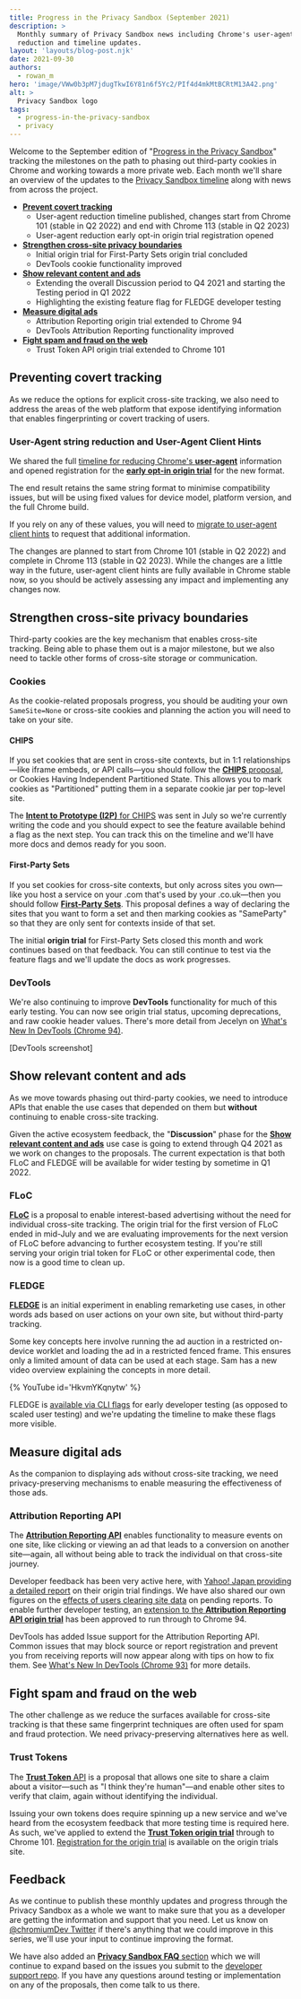 ```yaml
---
title: Progress in the Privacy Sandbox (September 2021)
description: >
  Monthly summary of Privacy Sandbox news including Chrome's user-agent
  reduction and timeline updates.
layout: 'layouts/blog-post.njk'
date: 2021-09-30
authors:
  - rowan_m
hero: 'image/VWw0b3pM7jdugTkwI6Y81n6f5Yc2/PIf4d4mkMtBCRtM13A42.png'
alt: >
  Privacy Sandbox logo
tags:
  - progress-in-the-privacy-sandbox
  - privacy
---
```


Welcome to the September edition of "[Progress in the Privacy
Sandbox](/tags/progress-in-the-privacy-sandbox/)"
tracking the milestones on the path to phasing out third-party cookies in Chrome
and working towards a more private web. Each month we'll share an overview of
the updates to the [Privacy Sandbox
timeline](https://privacysandbox.com/timeline/) along with news from across the
project.

 * [**Prevent covert tracking**](#preventing-covert-tracking)
   * User-agent reduction timeline published, changes start from Chrome 101
     (stable in Q2 2022) and end with Chrome 113 (stable in Q2 2023)
   * User-agent reduction early opt-in origin trial registration opened
 * [**Strengthen cross-site privacy
   boundaries**](#strengthen-cross-site-privacy-boundaries)
   * Initial origin trial for First-Party Sets origin trial concluded
   * DevTools cookie functionality improved
 * [**Show relevant content and ads**](#show-relevant-content-and-ads)
   * Extending the overall Discussion period to Q4 2021 and starting the Testing
     period in Q1 2022
   * Highlighting the existing feature flag for FLEDGE developer testing
 * [**Measure digital ads**](#measure-digital-ads)
   * Attribution Reporting origin trial extended to Chrome 94
   * DevTools Attribution Reporting functionality improved
 * [**Fight spam and fraud on the web**](#fight-spam-and-fraud-on-the-web)
   * Trust Token API origin trial extended to Chrome 101

## Preventing covert tracking

As we reduce the options for explicit cross-site tracking, we also need to
address the areas of the web platform that expose identifying information that
enables fingerprinting or covert tracking of users.

### User-Agent string reduction and User-Agent Client Hints

We shared the full [timeline for reducing Chrome's
**user-agent**](https://blog.chromium.org/2021/09/user-agent-reduction-origin-trial-and-dates.html)
information and opened registration for the [**early opt-in origin
trial**](https://developer.chrome.com/blog/user-agent-reduction-origin-trial/)
for the new format.

The end result retains the same string format to minimise compatibility issues,
but will be using fixed values for device model, platform version, and the full
Chrome build.

If you rely on any of these values, you will need to [migrate to user-agent
client hints](https://web.dev/migrate-to-ua-ch/) to request that additional
information.

The changes are planned to start from Chrome 101 (stable in Q2 2022) and
complete in Chrome 113 (stable in Q2 2023). While the changes are a little way
in the future, user-agent client hints are fully available in Chrome stable now,
so you should be actively assessing any impact and implementing any changes now.

## Strengthen cross-site privacy boundaries

Third-party cookies are the key mechanism that enables cross-site tracking.
Being able to phase them out is a major milestone, but we also need to tackle
other forms of cross-site storage or communication.

### Cookies

As the cookie-related proposals progress, you should be auditing your own
`SameSite=None` or cross-site cookies and planning the action you will need to
take on your site.

#### CHIPS

If you set cookies that are sent in cross-site contexts, but in 1:1
relationships—like iframe embeds, or API calls—you should follow the [**CHIPS**
proposal](https://github.com/WICG/CHIPS), or Cookies Having Independent
Partitioned State. This allows you to mark cookies as "Partitioned" putting them
in a separate cookie jar per top-level site.

The [**Intent to Prototype (I2P)** for
CHIPS](https://groups.google.com/a/chromium.org/g/blink-dev/c/hvMJ33kqHRo) was
sent in July so we're currently writing the code and you should expect to see
the feature available behind a flag as the next step. You can track this on the
timeline and we'll have more docs and demos ready for you soon.

#### First-Party Sets

If you set cookies for cross-site contexts, but only across sites you own—like
you host a service on your .com that's used by your .co.uk—then you should
follow [**First-Party
Sets**](https://developer.chrome.com/docs/privacy-sandbox/first-party-sets/).
This proposal defines a way of declaring the sites that you want to form a set
and then marking cookies as "SameParty" so that they are only sent for contexts
inside of that set.

The initial **origin trial** for First-Party Sets closed this month and work
continues based on that feedback. You can still continue to test via the feature
flags and we'll update the docs as work progresses.

### DevTools

We're also continuing to improve **DevTools** functionality for much of this
early testing. You can now see origin trial status, upcoming deprecations, and
raw cookie header values. There's more detail from Jecelyn on [What's New In
DevTools (Chrome 94)](https://developer.chrome.com/blog/new-in-devtools-94/).

[DevTools screenshot]

## Show relevant content and ads

As we move towards phasing out third-party cookies, we need to introduce APIs
that enable the use cases that depended on them but **without** continuing to
enable cross-site tracking.

Given the active ecosystem feedback, the "**Discussion**" phase for the [**Show
relevant content and
ads**](https://privacysandbox.com/timeline#:~:text=SHOW%20RELEVANT%20CONTENT%20AND%20ADS)
use case is going to extend through Q4 2021 as we work on changes to the
proposals. The current expectation is that both FLoC and FLEDGE will be
available for wider testing by sometime in Q1 2022.

### FLoC

[**FLoC**](https://developer.chrome.com/docs/privacy-sandbox/floc/) is a
proposal to enable interest-based advertising without the need for individual
cross-site tracking. The origin trial for the first version of FLoC ended in
mid-July and we are evaluating improvements for the next version of FLoC before
advancing to further ecosystem testing. If you're still serving your origin
trial token for FLoC or other experimental code, then now is a good time to
clean up.

### FLEDGE

[**FLEDGE**](https://developer.chrome.com/docs/privacy-sandbox/fledge/) is an
initial experiment in enabling remarketing use cases, in other words ads based
on user actions on your own site, but without third-party tracking.

Some key concepts here involve running the ad auction in a restricted on-device
worklet and loading the ad in a restricted fenced frame. This ensures only a
limited amount of data can be used at each stage. Sam has a new video overview
explaining the concepts in more detail.

{% YouTube id='HkvmYKqnytw' %}

FLEDGE is [available via CLI
flags](https://developer.chrome.com/docs/privacy-sandbox/fledge/#:~:text=---,enable-features,-%3DFledgeInterestGroups%2CFledgeInterestGroupAPI)
for early developer testing (as opposed to scaled user testing) and we're
updating the timeline to make these flags more visible.

## Measure digital ads

As the companion to displaying ads without cross-site tracking, we need
privacy-preserving mechanisms to enable measuring the effectiveness of those
ads.

### Attribution Reporting API

The [**Attribution Reporting
API**](https://developer.chrome.com/docs/privacy-sandbox/attribution-reporting/)
enables functionality to measure events on one site, like clicking or viewing an
ad that leads to a conversion on another site—again, all without being able to
track the individual on that cross-site journey.

Developer feedback has been very active here, with [Yahoo! Japan providing a
detailed report](https://github.com/WICG/conversion-measurement-api/issues/201)
on their origin trial findings. We have also shared our own figures on the
[effects of users clearing site
data](https://groups.google.com/a/chromium.org/g/attribution-reporting-api-dev/c/5Ppe0cL-l1Y/m/kPATnUbwCAAJ)
on pending reports. To enable further developer testing, an [extension to the
**Attribution Reporting API origin
trial**](https://groups.google.com/a/chromium.org/g/blink-dev/c/DmsUL3KHqMk/m/J2v3I_aEBAAJ)
has been approved to run through to Chrome 94.

DevTools has added Issue support for the Attribution Reporting API. Common
issues that may block source or report registration and prevent you from
receiving reports will now appear along with tips on how to fix them. See
[What's New In DevTools (Chrome
93)](https://developer.chrome.com/blog/new-in-devtools-93/#attribution-reporting)
for more details.

## Fight spam and fraud on the web

The other challenge as we reduce the surfaces available for cross-site tracking
is that these same fingerprint techniques are often used for spam and fraud
protection. We need privacy-preserving alternatives here as well.

### Trust Tokens

The [**Trust Token**
API](https://developer.chrome.com/docs/privacy-sandbox/trust-tokens/) is a
proposal that allows one site to share a claim about a visitor—such as "I think
they're human"—and enable other sites to verify that claim, again without
identifying the individual.

Issuing your own tokens does require spinning up a new service and we've heard
from the ecosystem feedback that more testing time is required here. As such,
we've applied to extend the [**Trust Token origin
trial**](https://groups.google.com/a/chromium.org/g/blink-dev/c/fpfbKgJF8Vc/m/lHcBFfxkBAAJ)
through to Chrome 101. [Registration for the origin
trial](https://developer.chrome.com/origintrials/#/register_trial/2479231594867458049)
is available on the origin trials site.

## Feedback

As we continue to publish these monthly updates and progress through the Privacy
Sandbox as a whole we want to make sure that you as a developer are getting the
information and support that you need. Let us know on [@chromiumDev
Twitter](https://twitter.com/ChromiumDev) if there's anything that we could
improve in this series, we'll use your input to continue improving the format.

We have also added an [**Privacy Sandbox FAQ**
section](https://developer.chrome.com/docs/privacy-sandbox/faq/) which we will
continue to expand based on the issues you submit to the [developer support
repo](https://github.com/GoogleChromeLabs/privacy-sandbox-dev-support). If you
have any questions around testing or implementation on any of the proposals,
then come talk to us there.